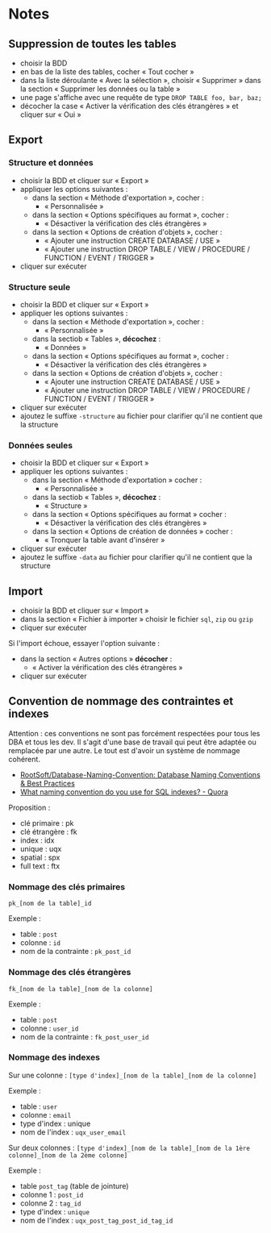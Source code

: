 # Notes

## Suppression de toutes les tables

- choisir la BDD
- en bas de la liste des tables, cocher « Tout cocher » 
- dans la liste déroulante « Avec la sélection », choisir « Supprimer » dans la section « Supprimer les données ou la table »
- une page s'affiche avec une requête de type `DROP TABLE foo, bar, baz;`
- décocher la case «  Activer la vérification des clés étrangères  » et cliquer sur « Oui »

## Export

### Structure et données

- choisir la BDD et cliquer sur « Export »
- appliquer les options suivantes :
  - dans la section « Méthode d'exportation », cocher :
    - « Personnalisée »
  - dans la section « Options spécifiques au format », cocher :
    - « Désactiver la vérification des clés étrangères »
  - dans la section « Options de création d'objets », cocher :
    - « Ajouter une instruction CREATE DATABASE / USE »
    - « Ajouter une instruction DROP TABLE / VIEW / PROCEDURE / FUNCTION / EVENT / TRIGGER »
- cliquer sur exécuter

### Structure seule

- choisir la BDD et cliquer sur « Export »
- appliquer les options suivantes :
  - dans la section « Méthode d'exportation », cocher :
    - « Personnalisée »
  - dans la sectiob « Tables », **décochez** :
    - « Données »
  - dans la section « Options spécifiques au format », cocher :
    - « Désactiver la vérification des clés étrangères »
  - dans la section « Options de création d'objets », cocher :
    - « Ajouter une instruction CREATE DATABASE / USE »
    - « Ajouter une instruction DROP TABLE / VIEW / PROCEDURE / FUNCTION / EVENT / TRIGGER »
- cliquer sur exécuter
- ajoutez le suffixe `-structure` au fichier pour clarifier qu'il ne contient que la structure

### Données seules

- choisir la BDD et cliquer sur « Export »
- appliquer les options suivantes :
  - dans la section « Méthode d'exportation » cocher :
    - « Personnalisée »
  - dans la sectiob « Tables », **décochez** :
    - « Structure »
  - dans la section « Options spécifiques au format » cocher :
    - « Désactiver la vérification des clés étrangères »
  - dans la section « Options de création de données » cocher :
    - « Tronquer la table avant d'insérer »
- cliquer sur exécuter
- ajoutez le suffixe `-data` au fichier pour clarifier qu'il ne contient que la structure

## Import

- choisir la BDD et cliquer sur « Import »
- dans la section « Fichier à importer » choisir le fichier `sql`, `zip` ou `gzip`
- cliquer sur exécuter

Si l'import échoue, essayer l'option suivante :
- dans la section « Autres options » **décocher** :
  - « Activer la vérification des clés étrangères »
- cliquer sur exécuter

## Convention de nommage des contraintes et indexes

Attention : ces conventions ne sont pas forcément respectées pour tous les DBA et tous les dev.
Il s'agit d'une base de travail qui peut être adaptée ou remplacée par une autre.
Le tout est d'avoir un système de nommage cohérent.

- [RootSoft/Database-Naming-Convention: Database Naming Conventions & Best Practices](https://github.com/RootSoft/Database-Naming-Convention)
- [What naming convention do you use for SQL indexes? - Quora](https://www.quora.com/What-naming-convention-do-you-use-for-SQL-indexes)

Proposition :

- clé primaire : pk
- clé étrangère : fk
- index : idx
- unique : uqx
- spatial : spx
- full text : ftx

### Nommage des clés primaires

`pk_[nom de la table]_id`

Exemple :

- table : `post`
- colonne : `id`
- nom de la contrainte : `pk_post_id`

### Nommage des clés étrangères

`fk_[nom de la table]_[nom de la colonne]`

Exemple :

- table : `post`
- colonne : `user_id`
- nom de la contrainte : `fk_post_user_id`

### Nommage des indexes

Sur une colonne : `[type d'index]_[nom de la table]_[nom de la colonne]`

Exemple :

- table : `user`
- colonne : `email`
- type d'index : unique
- nom de l'index : `uqx_user_email`

Sur deux colonnes : `[type d'index]_[nom de la table]_[nom de la 1ère colonne]_[nom de la 2ème colonne]`

Exemple :

- table `post_tag` (table de jointure)
- colonne 1 : `post_id`
- colonne 2 : `tag_id`
- type d'index : `unique`
- nom de l'index : `uqx_post_tag_post_id_tag_id`

